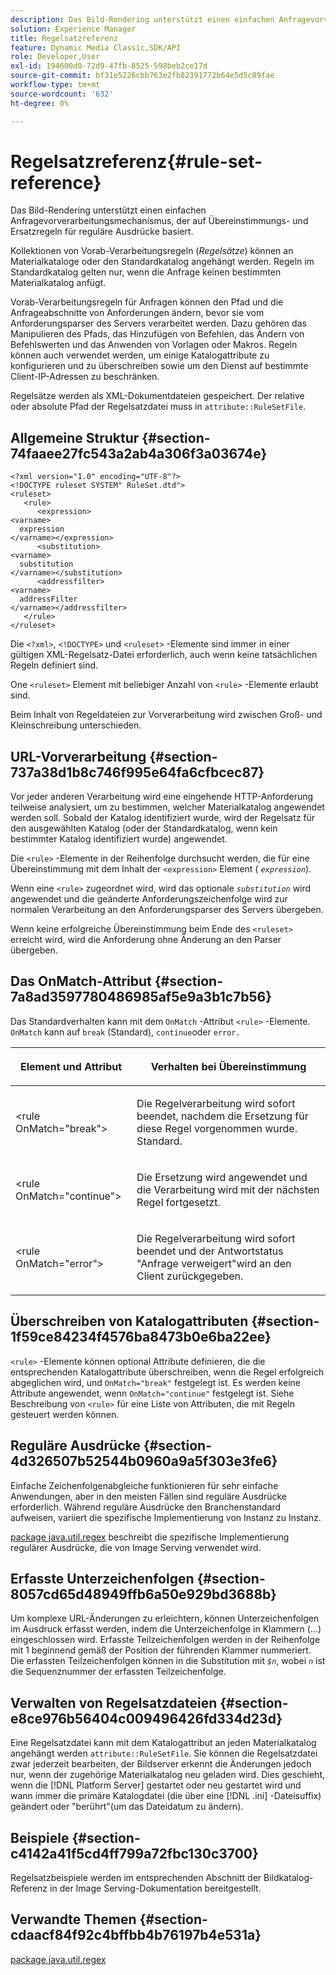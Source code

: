 ```yaml
---
description: Das Bild-Rendering unterstützt einen einfachen Anfragevorverarbeitungsmechanismus, der auf Übereinstimmungs- und Ersatzregeln für reguläre Ausdrücke basiert.
solution: Experience Manager
title: Regelsatzreferenz
feature: Dynamic Media Classic,SDK/API
role: Developer,User
exl-id: 194600d0-72d9-47fb-8525-598beb2ce17d
source-git-commit: bf31e5226cbb763e2fb82391772b64e5d5c89fae
workflow-type: tm+mt
source-wordcount: '632'
ht-degree: 0%

---
```


# Regelsatzreferenz{#rule-set-reference}

Das Bild-Rendering unterstützt einen einfachen Anfragevorverarbeitungsmechanismus, der auf Übereinstimmungs- und Ersatzregeln für reguläre Ausdrücke basiert.

<!--<a id="section_F44601A65CE1451EAD0A449C66B773CC"></a>-->

Kollektionen von Vorab-Verarbeitungsregeln (*Regelsätze*) können an Materialkataloge oder den Standardkatalog angehängt werden. Regeln im Standardkatalog gelten nur, wenn die Anfrage keinen bestimmten Materialkatalog anfügt.

Vorab-Verarbeitungsregeln für Anfragen können den Pfad und die Anfrageabschnitte von Anforderungen ändern, bevor sie vom Anforderungsparser des Servers verarbeitet werden. Dazu gehören das Manipulieren des Pfads, das Hinzufügen von Befehlen, das Ändern von Befehlswerten und das Anwenden von Vorlagen oder Makros. Regeln können auch verwendet werden, um einige Katalogattribute zu konfigurieren und zu überschreiben sowie um den Dienst auf bestimmte Client-IP-Adressen zu beschränken.

Regelsätze werden als XML-Dokumentdateien gespeichert. Der relative oder absolute Pfad der Regelsatzdatei muss in `attribute::RuleSetFile`.

## Allgemeine Struktur {#section-74faaee27fc543a2ab4a306f3a03674e}

```
<?xml version="1.0" encoding="UTF-8"?>
<!DOCTYPE ruleset SYSTEM" RuleSet.dtd">
<ruleset>
   <rule>
      <expression>
<varname>
  expression
</varname></expression>
      <substitution>
<varname>
  substitution
</varname></substitution>
      <addressfilter>
<varname>
  addressFilter
</varname></addressfilter>
   </rule>
</ruleset>
```

Die `<?xml>`, `<!DOCTYPE>` und `<ruleset>` -Elemente sind immer in einer gültigen XML-Regelsatz-Datei erforderlich, auch wenn keine tatsächlichen Regeln definiert sind.

One `<ruleset>` Element mit beliebiger Anzahl von `<rule>` -Elemente erlaubt sind.

Beim Inhalt von Regeldateien zur Vorverarbeitung wird zwischen Groß- und Kleinschreibung unterschieden.

## URL-Vorverarbeitung {#section-737a38d1b8c746f995e64fa6cfbcec87}

Vor jeder anderen Verarbeitung wird eine eingehende HTTP-Anforderung teilweise analysiert, um zu bestimmen, welcher Materialkatalog angewendet werden soll. Sobald der Katalog identifiziert wurde, wird der Regelsatz für den ausgewählten Katalog (oder der Standardkatalog, wenn kein bestimmter Katalog identifiziert wurde) angewendet.

Die `<rule>` -Elemente in der Reihenfolge durchsucht werden, die für eine Übereinstimmung mit dem Inhalt der `<expression>` Element ( *`expression`*).

Wenn eine `<rule>` zugeordnet wird, wird das optionale *`substitution`* wird angewendet und die geänderte Anforderungszeichenfolge wird zur normalen Verarbeitung an den Anforderungsparser des Servers übergeben.

Wenn keine erfolgreiche Übereinstimmung beim Ende des `<ruleset>` erreicht wird, wird die Anforderung ohne Änderung an den Parser übergeben.

## Das OnMatch-Attribut {#section-7a8ad3597780486985af5e9a3b1c7b56}

Das Standardverhalten kann mit dem `OnMatch` -Attribut `<rule>` -Elemente. `OnMatch` kann auf `break` (Standard), `continue`oder `error.`

<table id="table_4CABF55B33854A128D5F326B31C6C397"> 
 <thead> 
  <tr> 
   <th colname="col1" class="entry"> <p>Element und Attribut </p> </th> 
   <th colname="col2" class="entry"> <p>Verhalten bei Übereinstimmung </p> </th> 
  </tr> 
 </thead>
 <tbody> 
  <tr> 
   <td colname="col1"> <p><span class="codeph"> &lt;rule OnMatch="break"&gt;</span> </p> </td> 
   <td colname="col2"> <p>Die Regelverarbeitung wird sofort beendet, nachdem die Ersetzung für diese Regel vorgenommen wurde. Standard. </p> </td> 
  </tr> 
  <tr> 
   <td colname="col1"> <p><span class="codeph"> &lt;rule OnMatch="continue"&gt;</span> </p> </td> 
   <td colname="col2"> <p>Die Ersetzung wird angewendet und die Verarbeitung wird mit der nächsten Regel fortgesetzt. </p> </td> 
  </tr> 
  <tr> 
   <td colname="col1"> <p><span class="codeph"> &lt;rule OnMatch="error"&gt;</span> </p> </td> 
   <td colname="col2"> <p>Die Regelverarbeitung wird sofort beendet und der Antwortstatus "Anfrage verweigert"wird an den Client zurückgegeben. </p> </td> 
  </tr> 
 </tbody> 
</table>

## Überschreiben von Katalogattributen {#section-1f59ce84234f4576ba8473b0e6ba22ee}

`<rule>` -Elemente können optional Attribute definieren, die die entsprechenden Katalogattribute überschreiben, wenn die Regel erfolgreich abgeglichen wird, und `OnMatch="break"` festgelegt ist. Es werden keine Attribute angewendet, wenn `OnMatch="continue"` festgelegt ist. Siehe Beschreibung von `<rule>` für eine Liste von Attributen, die mit Regeln gesteuert werden können.

## Reguläre Ausdrücke {#section-4d326507b52544b0960a9a5f303e3fe6}

Einfache Zeichenfolgenabgleiche funktionieren für sehr einfache Anwendungen, aber in den meisten Fällen sind reguläre Ausdrücke erforderlich. Während reguläre Ausdrücke den Branchenstandard aufweisen, variiert die spezifische Implementierung von Instanz zu Instanz.

[package java.util.regex](https://www2.cs.duke.edu/csed/java/jdk1.4.2/docs/api/) beschreibt die spezifische Implementierung regulärer Ausdrücke, die von Image Serving verwendet wird.

## Erfasste Unterzeichenfolgen {#section-8057cd65d48949ffb6a50e929bd3688b}

Um komplexe URL-Änderungen zu erleichtern, können Unterzeichenfolgen im Ausdruck erfasst werden, indem die Unterzeichenfolge in Klammern (...) eingeschlossen wird. Erfasste Teilzeichenfolgen werden in der Reihenfolge mit 1 beginnend gemäß der Position der führenden Klammer nummeriert. Die erfassten Teilzeichenfolgen können in die Substitution mit *`$n`*, wobei *`n`* ist die Sequenznummer der erfassten Teilzeichenfolge.

## Verwalten von Regelsatzdateien {#section-e8ce976b56404c009496426fd334d23d}

Eine Regelsatzdatei kann mit dem Katalogattribut an jeden Materialkatalog angehängt werden `attribute::RuleSetFile`. Sie können die Regelsatzdatei zwar jederzeit bearbeiten, der Bildserver erkennt die Änderungen jedoch nur, wenn der zugehörige Materialkatalog neu geladen wird. Dies geschieht, wenn die [!DNL Platform Server] gestartet oder neu gestartet wird und wann immer die primäre Katalogdatei (die über eine [!DNL .ini] -Dateisuffix) geändert oder &quot;berührt&quot;(um das Dateidatum zu ändern).

## Beispiele {#section-c4142a41f5cd4ff799a72fbc130c3700}

Regelsatzbeispiele werden im entsprechenden Abschnitt der Bildkatalog-Referenz in der Image Serving-Dokumentation bereitgestellt.

## Verwandte Themen {#section-cdaacf84f92c4bffbb4b76197b4e531a}

[package java.util.regex](https://www2.cs.duke.edu/csed/java/jdk1.4.2/docs/api/)
